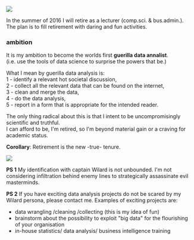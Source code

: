 
![](http://i.imgur.com/EUqpWPt.jpg)

In the summer of 2016 I will retire as a lecturer (comp.sci. & bus.admin.).  
The plan is to fill retirement with daring and fun activities.

### ambition
It is my ambition to become the worlds first **guerilla data annalist**.    
(i.e. use the tools of data science to surprise the powers that be.)

What I mean by guerilla data analysis is:   
1 - identify a relevant hot societal discussion,  
2 - collect all the relevant data that can be found on the internet,  
3 - clean and merge the data,  
4 - do the data analysis,  
5 - report in a form that is appropriate for the intended reader.  

The only thing radical about this is that I intent to be uncompromisingly scientific and truthful.  
I can afford to be, I'm retired, so I'm beyond material gain or a craving for academic status.  

**Corollary**: Retirement is the new -true- tenure.

![](http://i.imgur.com/Ikxwitb.jpg)

**PS 1** 
My identification with captain Wilard is not unbounded. I'm not considering infiltration behind enemy lines to strategically assassinate evil masterminds.  

**PS 2**
If you have exciting data analysis projects do not be scared by my Wilard persona, please contact me.
Examples of exciting projects are:
- data wrangling /cleaning /collecting (this is my idea of fun) 
- brainstorm about the possibility to exploit "big data" for the flourishing of your organisation
- in-house statistics/ data analysis/ business intelligence training 



